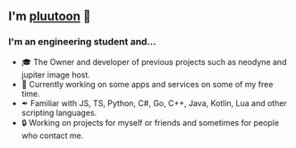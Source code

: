 ## I'm [pluutoon](https://example.org) 👋 

### I'm an engineering student and...

- 🎓 The Owner and developer of previous projects such as neodyne and jupiter image host.
- 🧠 Currently working on some apps and services on some of my free time.
- ✒ Familiar with JS, TS, Python, C#, Go, C++, Java, Kotlin, Lua and other scripting languages.
- 🔒 Working on projects for myself or friends and sometimes for people who contact me.
